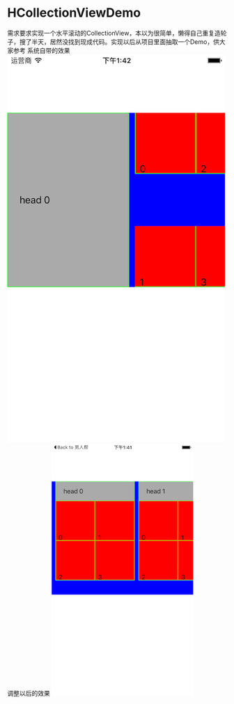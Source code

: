# HCollectionViewDemo
需求要求实现一个水平滚动的CollectionView，本以为很简单，懒得自己重复造轮子，搜了半天，居然没找到现成代码。实现以后从项目里面抽取一个Demo，供大家参考
系统自带的效果
![原来的样子](https://github.com/FutureChen/HCollectionViewDemo/blob/master/screenshots/00.png)
调整以后的效果
![重写的样子](https://github.com/FutureChen/HCollectionViewDemo/blob/master/screenshots/01.png)
